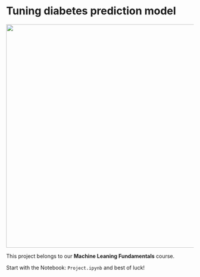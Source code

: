 # Tuning diabetes prediction model

<p align="center">
  <img width="600px" src="https://user-images.githubusercontent.com/7065401/39129299-787f2b38-470a-11e8-958e-84f118846629.jpg">
</p>

This project belongs to our **Machine Leaning Fundamentals** course.

Start with the Notebook: `Project.ipynb` and best of luck!
